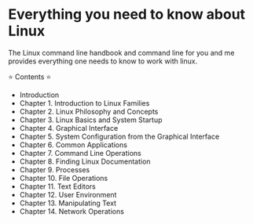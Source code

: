 # Everything you need to know about Linux

The Linux command line handbook and command line for you and me provides everything one needs to know to work with linux.


⭐️ Contents ⭐️
- Introduction
- Chapter 1. Introduction to Linux Families
- Chapter 2. Linux Philosophy and Concepts
- Chapter 3. Linux Basics and System Startup
- Chapter 4. Graphical Interface
- Chapter 5. System Configuration from the Graphical Interface
- Chapter 6. Common Applications
- Chapter 7. Command Line Operations
- Chapter 8. Finding Linux Documentation
- Chapter 9. Processes
- Chapter 10. File Operations
- Chapter 11. Text Editors
- Chapter 12. User Environment
- Chapter 13. Manipulating Text
- Chapter 14. Network Operations
